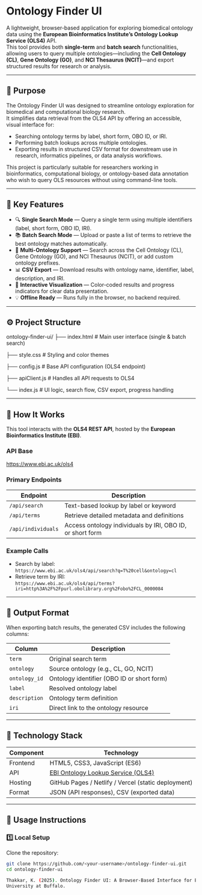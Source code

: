 # Ontology Finder UI

A lightweight, browser-based application for exploring biomedical ontology data using the **European Bioinformatics Institute’s Ontology Lookup Service (OLS4)** API.  
This tool provides both **single-term** and **batch search** functionalities, allowing users to query multiple ontologies—including the **Cell Ontology (CL)**, **Gene Ontology (GO)**, and **NCI Thesaurus (NCIT)**—and export structured results for research or analysis.

---

## 🧭 Purpose

The Ontology Finder UI was designed to streamline ontology exploration for biomedical and computational biology research.  
It simplifies data retrieval from the OLS4 API by offering an accessible, visual interface for:
- Searching ontology terms by label, short form, OBO ID, or IRI.  
- Performing batch lookups across multiple ontologies.  
- Exporting results in structured CSV format for downstream use in research, informatics pipelines, or data analysis workflows.

This project is particularly suitable for researchers working in bioinformatics, computational biology, or ontology-based data annotation who wish to query OLS resources without using command-line tools.

---

## 🧩 Key Features

- 🔍 **Single Search Mode** — Query a single term using multiple identifiers (label, short form, OBO ID, IRI).  
- 📚 **Batch Search Mode** — Upload or paste a list of terms to retrieve the best ontology matches automatically. 
- 🧠 **Multi-Ontology Support** — Search across the Cell Ontology (CL), Gene Ontology (GO), and NCI Thesaurus (NCIT), or add custom ontology prefixes.  
- 📊 **CSV Export** — Download results with ontology name, identifier, label, description, and IRI.  
- 🎨 **Interactive Visualization** — Color-coded results and progress indicators for clear data presentation.  
- 💡 **Offline Ready** — Runs fully in the browser, no backend required.  

---

## ⚙️ Project Structure

ontology-finder-ui/
├── index.html       # Main user interface (single & batch search)

├── style.css        # Styling and color themes

├── config.js        # Base API configuration (OLS4 endpoint)

├── apiClient.js     # Handles all API requests to OLS4

└── index.js         # UI logic, search flow, CSV export, progress handling

---

## 🧠 How It Works

This tool interacts with the **OLS4 REST API**, hosted by the **European Bioinformatics Institute (EBI)**.

### API Base

https://www.ebi.ac.uk/ols4

### Primary Endpoints
| Endpoint | Description |
|-----------|--------------|
| `/api/search` | Text-based lookup by label or keyword |
| `/api/terms` | Retrieve detailed metadata and definitions |
| `/api/individuals` | Access ontology individuals by IRI, OBO ID, or short form |

### Example Calls
- Search by label:  
  `https://www.ebi.ac.uk/ols4/api/search?q=T%20cell&ontology=cl`
- Retrieve term by IRI:  
  `https://www.ebi.ac.uk/ols4/api/terms?iri=http%3A%2F%2Fpurl.obolibrary.org%2Fobo%2FCL_0000084`

---

## 🧮 Output Format

When exporting batch results, the generated CSV includes the following columns:

| Column | Description |
|---------|-------------|
| `term` | Original search term |
| `ontology` | Source ontology (e.g., CL, GO, NCIT) |
| `ontology_id` | Ontology identifier (OBO ID or short form) |
| `label` | Resolved ontology label |
| `description` | Ontology term definition |
| `iri` | Direct link to the ontology resource |

---

## 🧱 Technology Stack

| Component | Technology |
|------------|-------------|
| Frontend | HTML5, CSS3, JavaScript (ES6) |
| API | [EBI Ontology Lookup Service (OLS4)](https://www.ebi.ac.uk/ols4/api-docs) |
| Hosting | GitHub Pages / Netlify / Vercel (static deployment) |
| Format | JSON (API responses), CSV (exported data) |

---

## 🧪 Usage Instructions

### 1️⃣ Local Setup
Clone the repository:
```bash
git clone https://github.com/<your-username>/ontology-finder-ui.git
cd ontology-finder-ui

Thakkar, K. (2025). Ontology Finder UI: A Browser-Based Interface for Exploring Biomedical Ontologies Using OLS4.
University at Buffalo.
